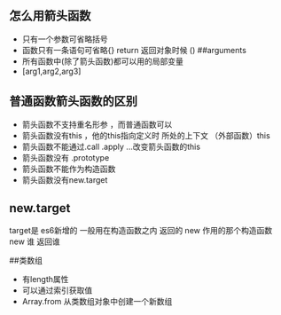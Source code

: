 ##  怎么用箭头函数
- 只有一个参数可省略括号
- 函数只有一条语句可省略{} return
返回对象时候 ()
##arguments
- 所有函数中(除了箭头函数)都可以用的局部变量
- [arg1,arg2,arg3]

## 普通函数箭头函数的区别
- 箭头函数不支持重名形参 ，而普通函数可以
- 箭头函数没有this ，他的this指向定义时 所处的上下文 （外部函数）this
- 箭头函数不能通过.call .apply  ...改变箭头函数的this
- 箭头函数没有 .prototype
- 箭头函数不能作为构造函数
- 箭头函数没有new.target

## new.target
target是 es6新增的
一般用在构造函数之内  返回的 new 作用的那个构造函数
new 谁 返回谁

##类数组
- 有length属性
- 可以通过索引获取值
- Array.from 从类数组对象中创建一个新数组